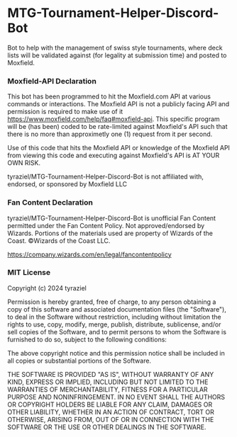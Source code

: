 # MTG-Tournament-Helper-Discord-Bot

Bot to help with the management of swiss style tournaments, where deck lists will be validated against (for legality at submission time) and posted to Moxfield.

### Moxfield-API Declaration

This bot has been programmed to hit the Moxfield.com API at various commands or interactions.  The Moxfield API is not a publicly facing API and permission is required to make use of it https://www.moxfield.com/help/faq#moxfield-api.  This specific program will be (has been) coded to be rate-limited against Moxfield's API such that there is no more than approximetly one (1) request from it per second.

Use of this code that hits the Moxfield API or knowledge of the Moxfield API from viewing this code and executing against Moxfield's API is AT YOUR OWN RISK.

tyraziel/MTG-Tournament-Helper-Discord-Bot is not affiliated with, endorsed, or sponsored by Moxfield LLC

### Fan Content Declaration
tyraziel/MTG-Tournament-Helper-Discord-Bot is unofficial Fan Content permitted under the Fan Content Policy. Not approved/endorsed by Wizards. Portions of the materials used are property of Wizards of the Coast. ©Wizards of the Coast LLC.

https://company.wizards.com/en/legal/fancontentpolicy

### MIT License

Copyright (c) 2024 tyraziel

Permission is hereby granted, free of charge, to any person obtaining a copy
of this software and associated documentation files (the "Software"), to deal
in the Software without restriction, including without limitation the rights
to use, copy, modify, merge, publish, distribute, sublicense, and/or sell
copies of the Software, and to permit persons to whom the Software is
furnished to do so, subject to the following conditions:

The above copyright notice and this permission notice shall be included in all
copies or substantial portions of the Software.

THE SOFTWARE IS PROVIDED "AS IS", WITHOUT WARRANTY OF ANY KIND, EXPRESS OR
IMPLIED, INCLUDING BUT NOT LIMITED TO THE WARRANTIES OF MERCHANTABILITY,
FITNESS FOR A PARTICULAR PURPOSE AND NONINFRINGEMENT. IN NO EVENT SHALL THE
AUTHORS OR COPYRIGHT HOLDERS BE LIABLE FOR ANY CLAIM, DAMAGES OR OTHER
LIABILITY, WHETHER IN AN ACTION OF CONTRACT, TORT OR OTHERWISE, ARISING FROM,
OUT OF OR IN CONNECTION WITH THE SOFTWARE OR THE USE OR OTHER DEALINGS IN THE
SOFTWARE.
